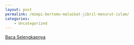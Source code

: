 ```yaml
---
layout: post
permalink: /mimpi-bertemu-malaikat-jibril-menurut-islam/
categories:
    - Uncategorized
---
```


[Baca Selengkapnya](/07)